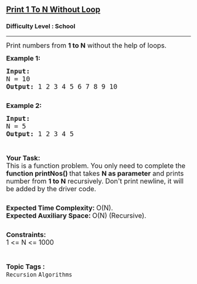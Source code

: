 <h2><a href="https://practice.geeksforgeeks.org/problems/print-1-to-n-without-using-loops-1587115620/1?page=1&difficulty[]=-2&status[]=unsolved&sortBy=submissions">Print 1 To N Without Loop</a></h2><h3>Difficulty Level : School</h3><hr><div class="problems_problem_content__Xm_eO"><p><span style="font-size:18px">Print numbers from <strong>1 to N</strong> without the help of loops.</span></p>

<p><span style="font-size:18px"><strong>Example 1:</strong></span></p>

<pre><span style="font-size:18px"><strong>Input:
</strong>N = 10
<strong>Output: </strong>1 2 3 4 5 6 7 8 9 10
</span></pre>

<p><br>
<span style="font-size:18px"><strong>Example 2:</strong></span></p>

<pre><span style="font-size:18px"><strong>Input:
</strong>N = 5
<strong>Output: </strong>1 2 3 4 5</span></pre>

<p>&nbsp;</p>

<p><strong><span style="font-size:18px">Your Task:</span></strong><br>
<span style="font-size:18px">This is a function problem. You only need to complete the <strong>function printNos()&nbsp;</strong>that takes <strong>N as parameter</strong> and prints number from <strong>1 to N</strong> recursively. Don't print newline, it will be added by the driver code.</span></p>

<p><br>
<span style="font-size:18px"><strong>Expected Time Complexity:&nbsp;</strong>O(N).<br>
<strong>Expected Auxiliary Space:&nbsp;</strong>O(N) (Recursive).</span></p>

<p><br>
<span style="font-size:18px"><strong>Constraints:</strong><br>
1 &lt;= N &lt;= 1000</span></p>
</div><br><p><span style=font-size:18px><strong>Topic Tags : </strong><br><code>Recursion</code>&nbsp;<code>Algorithms</code>&nbsp;